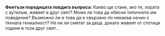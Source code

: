**Фентъзи поредицата повдига въпроса:** Какво ще стане, ако те, хората с аутизъм, живеят в друг свят? Може ли това да обясни типичното им поведение? Възможно ли е това да е свързано по някакъв начин с тяхната гениалност? Не ни ли смятат за деца, докато живеят от стотици години в този друг свят...
